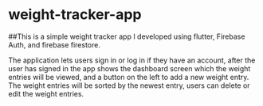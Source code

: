 # weight-tracker-app

##This is a simple weight tracker app I developed using flutter, Firebase Auth, and firebase firestore.

The application lets users sign in or log in if they have an account, after the user has signed in the app shows the dashboard screen which the weight entries will be    viewed, and a button on the left to add a new weight entry. 
The weight entries will be sorted by the newest entry, users can delete or edit the weight entries. 


